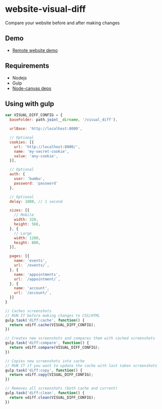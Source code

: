 # website-visual-diff
Compare your website before and after making changes

## Demo

* [Remote website demo](https://github.com/bumbu/visual-diff-demo)

## Requirements
* Nodejs
* Gulp
* [Node-canvas deps](https://github.com/Automattic/node-canvas#installation)

## Using with gulp

```js
var VISUAL_DIFF_CONFIG = {
  baseFolder: path.join(__dirname, '/visual_diff'),

  urlBase: 'http://localhost:8000',

  // Optional
  cookies: [{
    url: 'http://localhost:8000/',
    name: 'my-secret-cookie',
    value: 'any-cookie',
  }],

  // Optional
  auth: {
    user: 'bumbu',
    password: 'password'
  },

  // Optional
  delay: 1000, // 1 second

  sizes: [{
    // Mobile
    width: 320,
    height: 568,
  }, {
    // Large
    width: 1280,
    height: 800,
  }],

  pages: [{
    name: 'events',
    url: `/events/`,
  }, {
    name: 'appointments',
    url: `/appointment/`,
  }, {
    name: 'account',
    url: `/account/`,
  }]
}

// Caches screenshots
// RUN IT before making changes to CSS/HTML
gulp.task('diff:cache', function() {
  return vdiff.cache(VISUAL_DIFF_CONFIG);
})

// Creates new screenshots and compares them with cached screenshots
gulp.task('diff:compare', function() {
  return vdiff.compare(VISUAL_DIFF_CONFIG);
})

// Copies new screenshots into cache
// RUN IT if you want to update the cache with last taken screenshots
gulp.task('diff:copy', function() {
  return vdiff.copy(VISUAL_DIFF_CONFIG);
})

// Removes all screenshots (both cache and current)
gulp.task('diff:clean', function() {
  return vdiff.clean(VISUAL_DIFF_CONFIG);
})
```
